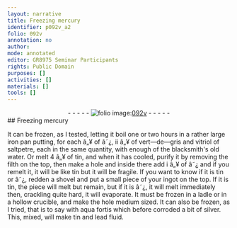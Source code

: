```yaml
---
layout: narrative
title: Freezing mercury
identifier: p092v_a2
folio: 092v
annotation: no
author:
mode: annotated
editor: GR8975 Seminar Participants
rights: Public Domain
purposes: []
activities: []
materials: []
tools: []
---
```


 <div class="folio" align="center">- - - - - <a href="http://gallica.bnf.fr/ark:/12148/btv1b10500001g/f190.image" target="_blank"><img src="https://cu-mkp.github.io/GR8975-edition/assets/photo-icon.png" alt="folio image: " style="display:inline-block; margin-bottom:-3px;"/>092v</a> - - - - - </div> 
## Freezing mercury

 
 It can be frozen, as I tested, letting it boil one or two hours in a rather large iron pan putting, for each â„¥ of â˜¿, ii â„¥ of vert—de—gris and vitriol of saltpetre, each in the same quantity, with enough of the blacksmith's old water. Or melt 4 â„¥ of tin, and when it has cooled, purify it by removing the filth on the top, then make a hole and inside there add i â„¥ of â˜¿ and if you remelt it, it will be like tin but it will be fragile. If you want to know if it is tin or â˜¿, redden a shovel and put a small piece of your ingot on the top. If it is tin, the piece will melt but remain, but if it is â˜¿, it will melt immediately then, crackling quite hard, it will evaporate. It must be frozen in a ladle or in a hollow crucible, and make the hole medium sized. It can also be frozen, as I tried, that is to say with aqua fortis which before corroded a bit of silver. This, mixed, will make tin and lead fluid. 
 